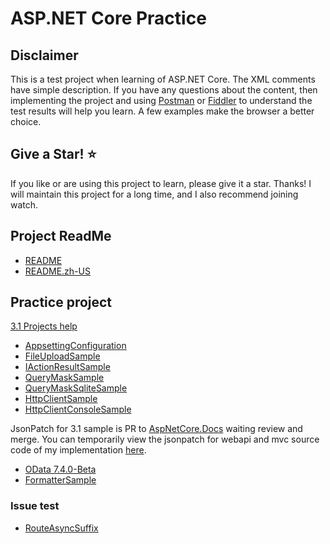 ﻿# ASP.NET Core Practice

## Disclaimer

This is a test project when learning of ASP.NET Core. The XML comments have simple description. If you have any questions about the content, then implementing the project and using <a href="https://www.postman.com" target="_blank">Postman</a> or <a href="https://www.telerik.com/fiddler" target="_blank">Fiddler</a> to understand the test results will help you learn. A few examples make the browser a better choice.

## Give a Star! :star:

If you like or are using this project to learn, please give it a star. Thanks! I will maintain this project for a long time, and I also recommend joining watch.

## Project ReadMe

* [README](src/3.1/README.md)
* [README.zh-US](src/3.1/README.zh-US.md)

## Practice project

[3.1 Projects help](src/3.1/)

* [AppsettingConfiguration](src/3.1/AppsettingConfiguration/)
* [FileUploadSample](src/3.1/FileUploadSample/)
* [IActionResultSample](src/3.1/IActionResultSample/)
* [QueryMaskSample](src/3.1/IHttpClientFactory/QueryMaskSample/)
* [QueryMaskSqliteSample](src/3.1/IHttpClientFactory/QueryMaskSqliteSample/)
* [HttpClientSample](src/3.1/IHttpClientFactory/HttpClientSample/)
* [HttpClientConsoleSample](src/3.1/IHttpClientFactory/HttpClientConsoleSample/)

JsonPatch for 3.1 sample is PR to <a href="https://github.com/dotnet/AspNetCore.Docs/pull/16824" target="_blank">AspNetCore.Docs</a> waiting review and merge. You can temporarily view the jsonpatch for webapi and mvc source code of my implementation <a href="https://github.com/kkbruce/AspNetCore.Docs/tree/master/aspnetcore/web-api/jsonpatch/samples/3.1" target="_blank">here</a>.

* [OData 7.4.0-Beta](src/3.1/OData/7.4.0-beta)
* [FormatterSample](src/3.1/FormatterSample)

### Issue test

* [RouteAsyncSuffix](src/3.1/Issue/RouteAsyncSuffix/)
